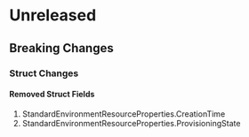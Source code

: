 # Unreleased

## Breaking Changes

### Struct Changes

#### Removed Struct Fields

1. StandardEnvironmentResourceProperties.CreationTime
1. StandardEnvironmentResourceProperties.ProvisioningState

